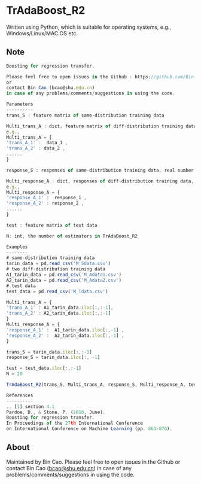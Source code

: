 # TrAdaBoost_R2

Written using Python, which is suitable for operating systems, e.g., Windows/Linux/MAC OS etc.

## Note
``` javascript
Boosting for regression transfer. 

Please feel free to open issues in the Github : https://github.com/Bin-Cao/TrAdaboost
or 
contact Bin Cao (bcao@shu.edu.cn)
in case of any problems/comments/suggestions in using the code. 

Parameters
----------
trans_S : feature matrix of same-distribution training data

Multi_trans_A : dict, feature matrix of diff-distribution training data
e.g.,
Multi_trans_A = {
'trans_A_1' :  data_1 , 
'trans_A_2' : data_2 ,
......
}

response_S : responses of same-distribution training data, real number

Multi_response_A : dict, responses of diff-distribution training data, real number
e.g.,
Multi_response_A = {
'response_A_1' :  response_1 , 
'response_A_2' : response_2 ,
......
}

test : feature matrix of test data

N: int, the number of estimators in TrAdaBoost_R2

Examples
--------
# same-distribution training data
tarin_data = pd.read_csv('M_Sdata.csv')
# two diff-distribution training data
A1_tarin_data = pd.read_csv('M_Adata1.csv')
A2_tarin_data = pd.read_csv('M_Adata2.csv')
# test data
test_data = pd.read_csv('M_Tdata.csv')

Multi_trans_A = {
'trans_A_1' : A1_tarin_data.iloc[:,:-1],
'trans_A_2' : A2_tarin_data.iloc[:,:-1]
}
Multi_response_A = {
'response_A_1' :  A1_tarin_data.iloc[:,-1] , 
'response_A_2' :  A2_tarin_data.iloc[:,-1] ,
}

trans_S = tarin_data.iloc[:,:-1]
response_S = tarin_data.iloc[:, -1]

test = test_data.iloc[:,:-1]
N = 20

TrAdaBoost_R2(trans_S, Multi_trans_A, response_S, Multi_response_A, test, N)

References
----------
.. [1] section 4.1
Pardoe, D., & Stone, P. (2010, June). 
Boosting for regression transfer. 
In Proceedings of the 27th International Conference 
on International Conference on Machine Learning (pp. 863-870).
```

## About
Maintained by Bin Cao. Please feel free to open issues in the Github or contact Bin Cao
(bcao@shu.edu.cn) in case of any problems/comments/suggestions in using the code. 

